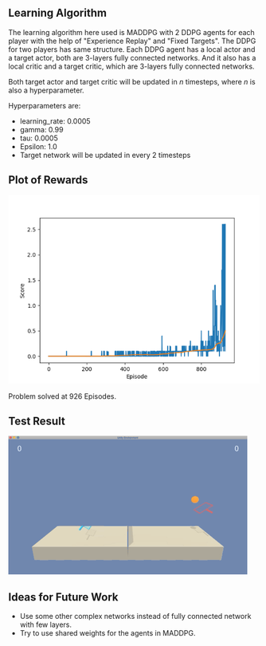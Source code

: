 ## Learning Algorithm
The learning algorithm here used is MADDPG with 2 DDPG agents for each player with the help of "Experience Replay" and "Fixed Targets". The DDPG for two players has same structure. Each DDPG agent has a local actor and a target actor, both are 3-layers fully connected networks. And it also has a local critic and a target critic, which are 3-layers fully connected networks.

Both target actor and target critic will be updated in *n* timesteps, where *n* is also a hyperparameter.

Hyperparameters are:
- learning_rate: 0.0005
- gamma: 0.99
- tau: 0.0005
- Epsilon: 1.0
- Target network will be updated in every 2 timesteps

## Plot of Rewards
<img src="https://github.com/YueYao-bot/Udacity-Collaboration-and-Competition/blob/master/Scores_over_Episodes.png"/>

Problem solved at 926 Episodes.

## Test Result
<img src="https://github.com/YueYao-bot/Udacity-Collaboration-and-Competition/blob/master/test_result.gif"/>

## Ideas for Future Work
- Use some other complex networks instead of fully connected network with few layers.
- Try to use shared weights for the agents in MADDPG.